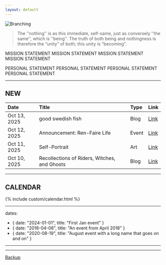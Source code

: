 ```yaml
---
layout: default
---
```


![Branching](https://trigger-sister.github.io/assets/img/logo.png)

> The ‘'nothing’' is as this immediate, self-same, just as conversely ‘'the same’', which is ‘'being’'. The truth of both being and nothingness is therefore the “unity” of both; this unity is “becoming”.

MISSION STATEMENT MISSION STATEMENT MISSION STATEMENT MISSION STATEMENT

PERSONAL STATEMENT PERSONAL STATEMENT PERSONAL STATEMENT PERSONAL STATEMENT

* * *

## NEW

| Date         | Title                                        | Type  | Link  |
|:-------------|:---------------------------------------------|:------|:------|
| Oct 13, 2025 | good swedish fish                            | Blog  | [Link](./WIP.html) |
| Oct 12, 2025 | Announcement: Ren-Faire Life                 | Event | [Link](./WIP.html) |
| Oct 11, 2025 | Self-Portrait                                | Art   | [Link](./WIP.html) |
| Oct 10, 2025 | Recollections of Riders, Witches, and Ghosts | Blog  | [Link](./WIP.html) |

* * *

## CALENDAR

{% include custom/calendar.html %}

---
dates:
  - { date: "2024-01-01", title: "First Jan event" }
  - { date: "2018-04-08", title: "An event from April 2018" }
  - { date: "2020-08-19", title: "August event with a long name that goes on and on" }
---

* * *

[Backup](./indexBackup.html)
